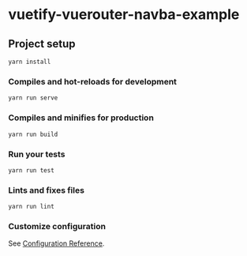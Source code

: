 # vuetify-vuerouter-navba-example

## Project setup

```
yarn install
```

### Compiles and hot-reloads for development

```
yarn run serve
```

### Compiles and minifies for production

```
yarn run build
```

### Run your tests

```
yarn run test
```

### Lints and fixes files

```
yarn run lint
```

### Customize configuration

See [Configuration Reference](https://cli.vuejs.org/config/).

